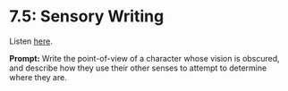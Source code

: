 # 7.5: Sensory Writing 

Listen [here](http://www.writingexcuses.com/2012/01/29/writing-excuses-7-5-sensory-writing/). 

**Prompt:** Write the point-of-view of a character whose vision is obscured, and describe how they use their other senses to attempt to determine where they are.